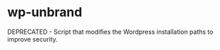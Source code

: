 # wp-unbrand
DEPRECATED - Script that modifies the Wordpress installation paths to improve security.
